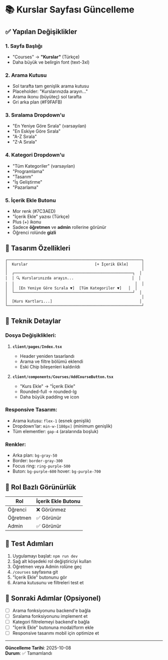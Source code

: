 # 📚 Kurslar Sayfası Güncelleme

## ✅ Yapılan Değişiklikler

### 1. **Sayfa Başlığı**
- "Courses" → **"Kurslar"** (Türkçe)
- Daha büyük ve belirgin font (text-3xl)

### 2. **Arama Kutusu**
- Sol tarafta tam genişlik arama kutusu
- Placeholder: "Kurslarınızda arayın..."
- Arama ikonu (büyüteç) sol tarafta
- Gri arka plan (#F9FAFB)

### 3. **Sıralama Dropdown'u**
- "En Yeniye Göre Sırala" (varsayılan)
- "En Eskiye Göre Sırala"
- "A-Z Sırala"
- "Z-A Sırala"

### 4. **Kategori Dropdown'u**
- "Tüm Kategoriler" (varsayılan)
- "Programlama"
- "Tasarım"
- "İş Geliştirme"
- "Pazarlama"

### 5. **İçerik Ekle Butonu**
- Mor renk (#7C3AED)
- "İçerik Ekle" yazısı (Türkçe)
- Plus (+) ikonu
- Sadece **öğretmen** ve **admin** rollerine görünür
- Öğrenci rolünde **gizli**

## 🎨 Tasarım Özellikleri

```
┌────────────────────────────────────────────────────────────┐
│  Kurslar                              [+ İçerik Ekle]      │
│                                                            │
│  ┌─────────────────────────────────────────────────────┐  │
│  │ 🔍 Kurslarınızda arayın...                          │  │
│  │                                                      │  │
│  │  [En Yeniye Göre Sırala ▼]  [Tüm Kategoriler ▼]   │  │
│  └─────────────────────────────────────────────────────┘  │
│                                                            │
│  [Kurs Kartları...]                                       │
└────────────────────────────────────────────────────────────┘
```

## 🔧 Teknik Detaylar

### Dosya Değişiklikleri:
1. **`client/pages/Index.tsx`**
   - Header yeniden tasarlandı
   - Arama ve filtre bölümü eklendi
   - Eski Chip bileşenleri kaldırıldı

2. **`client/components/Courses/AddCourseButton.tsx`**
   - "Kurs Ekle" → "İçerik Ekle"
   - Rounded-full → rounded-lg
   - Daha büyük padding ve icon

### Responsive Tasarım:
- Arama kutusu: `flex-1` (esnek genişlik)
- Dropdown'lar: `min-w-[180px]` (minimum genişlik)
- Tüm elementler: `gap-4` (aralarında boşluk)

### Renkler:
- Arka plan: `bg-gray-50`
- Border: `border-gray-300`
- Focus ring: `ring-purple-500`
- Buton: `bg-purple-600` hover: `bg-purple-700`

## 🎯 Rol Bazlı Görünürlük

| Rol       | İçerik Ekle Butonu |
|-----------|-------------------|
| Öğrenci   | ❌ Görünmez       |
| Öğretmen  | ✅ Görünür        |
| Admin     | ✅ Görünür        |

## 📱 Test Adımları

1. Uygulamayı başlat: `npm run dev`
2. Sağ alt köşedeki rol değiştiriciyi kullan
3. Öğretmen veya Admin rolüne geç
4. `/courses` sayfasına git
5. "İçerik Ekle" butonunu gör
6. Arama kutusunu ve filtreleri test et

## 🚀 Sonraki Adımlar (Opsiyonel)

- [ ] Arama fonksiyonunu backend'e bağla
- [ ] Sıralama fonksiyonunu implement et
- [ ] Kategori filtrelemeyi backend'e bağla
- [ ] "İçerik Ekle" butonuna modal/form ekle
- [ ] Responsive tasarımı mobil için optimize et

---

**Güncelleme Tarihi**: 2025-10-08  
**Durum**: ✅ Tamamlandı
